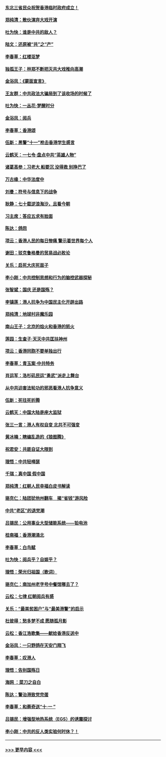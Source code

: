 #### [东北三省民众祝贺香港临时政府成立！](../pages/nsc993/n11571215.md?t=10061233) 
#### [郑纯清：散伙演弃大戏开演](../pages/nsc993/n11570826.md?t=10061233) 
#### [吐为快：谁是中共的敌人？](../pages/nsc993/n11570817.md?t=10061233) 
#### [陆文：还原被“共”之“产”](../pages/nsc993/n11570798.md?t=10061233) 
#### [李春草：红楼沤梦](../pages/nsc993/n11569673.md?t=10061233) 
#### [独孤王子：林郑不断把灭共大戏推向高潮](../pages/nsc993/n11569381.md?t=10061233) 
#### [金浴凤：《蒙面宣言》](../pages/nsc993/n11569368.md?t=10061233) 
#### [王友群：中共政法大骗局到了该收场的时候了](../pages/nsc993/n11568940.md?t=10061233) 
#### [吐为快：一丛花‧梦醒时分](../pages/nsc993/n11567491.md?t=10061233) 
#### [金浴凤：阅兵](../pages/nsc993/n11567454.md?t=10061233) 
#### [李春草：香港颂](../pages/nsc993/n11567444.md?t=10061233) 
#### [伍新：黑警“十一”枪击香港学生感言](../pages/nsc993/n11567426.md?t=10061233) 
#### [云鹤天：一七令‧盘点中共“英雄人物”](../pages/nsc993/n11567091.md?t=10061233) 
#### [诸葛高参：习老大 船要沉 没得救 别挣巴了](../pages/nsc993/n11566976.md?t=10061233) 
#### [万古缘：中华法度中](../pages/nsc993/n11566726.md?t=10061233) 
#### [刘曼：符号与信息下的战争](../pages/nsc993/n11564655.md?t=10061233) 
#### [耿静：七十载逆浪淘沙，且看今朝](../pages/nsc993/n11564520.md?t=10061233) 
#### [习主席：答应五求有脸面](../pages/nsc993/n11563953.md?t=10061233) 
#### [陈达：鸽怨](../pages/nsc993/n11561879.md?t=10061233) 
#### [项云：香港人民的每日惨痛  警示着世界每个人](../pages/nsc993/n11559273.md?t=10061233) 
#### [谢田：驳克鲁格曼的贸易战必败论](../pages/nsc993/n11555840.md?t=10061233) 
#### [关乐：启死大庆死面子](../pages/nsc993/n11556823.md?t=10061233) 
#### [李小刚：中共控制思想和行为的脑控武器探秘](../pages/nsc993/n11556776.md?t=10061233) 
#### [张智斌：国庆  还是国殇？](../pages/nsc993/n11556617.md?t=10061233) 
#### [李镇莲：港人抗争为中国民主化开辟出路](../pages/nsc993/n11556570.md?t=10061233) 
#### [郑纯清：地球村非魔乐园](../pages/nsc993/n11555415.md?t=10061233) 
#### [南山王子：北京的焰火和香港的怒火](../pages/nsc993/n11555318.md?t=10061233) 
#### [莲园：生查子·天灭中共匡扶神州](../pages/nsc993/n11555302.md?t=10061233) 
#### [项云：香港同胞不要单独出行](../pages/nsc993/n11555276.md?t=10061233) 
#### [李春草：青玉案‧中共特务](../pages/nsc993/n11552356.md?t=10061233) 
#### [肖运军：洛杉矶民运“勇武”派走上舞台](../pages/nsc993/n11551595.md?t=10061233) 
#### [从中共迫害法轮功的邪恶看港人抗争意义](../pages/nsc993/n11540858.md?t=10061233) 
#### [伍新：死往死折腾](../pages/nsc993/n11550174.md?t=10061233) 
#### [云鹤天：中国大陆是座大监狱](../pages/nsc993/n11550155.md?t=10061233) 
#### [张三一言：港人有权自变 北共不可强变](../pages/nsc993/n11550132.md?t=10061233) 
#### [黄冰楠：瞎编乱造的《狼图腾》](../pages/nsc993/n11550082.md?t=10061233) 
#### [祝君安：共匪自证大限到](../pages/nsc993/n11550041.md?t=10061233) 
#### [理悟：中共轻嘚瑟](../pages/nsc993/n11547978.md?t=10061233) 
#### [千瑞：真中国 假中国](../pages/nsc993/n11547865.md?t=10061233) 
#### [郑纯清：红朝人民幸福白皮书解读](../pages/nsc993/n11547499.md?t=10061233) 
#### [骆克仁：陆团犹他州翻车　揭“省钱”游风险](../pages/nsc993/n11546977.md?t=10061233) 
#### [中共“老区”的退党潮](../pages/nsc993/n11545995.md?t=10061233) 
#### [吕锡民：公用事业大型储能系统——铅电池](../pages/nsc993/n11545701.md?t=10061233) 
#### [桂南福：香港潮涌北](../pages/nsc993/n11545682.md?t=10061233) 
#### [李春草：白鸟赋](../pages/nsc993/n11545663.md?t=10061233) 
#### [吐为快：阅兵乎？自娱乎？](../pages/nsc993/n11545625.md?t=10061233) 
#### [理悟：荣光归祖国（歌词）](../pages/nsc993/n11545616.md?t=10061233) 
#### [骆克仁：南加州老字号中餐馆哪去了？](../pages/nsc993/n11545120.md?t=10061233) 
#### [云松：七律 红朝阅兵有感](../pages/nsc993/n11542394.md?t=10061233) 
#### [关乐：“最美贫困户”与“最美港警”的启示](../pages/nsc993/n11542252.md?t=10061233) 
#### [杜彼得：愁多梦不成 愿随孤月影](../pages/nsc993/n11540296.md?t=10061233) 
#### [云松：香江浩歌集——献给香港反送中](../pages/nsc993/n11540149.md?t=10061233) 
#### [金浴凤：一只野鸽在天安门翔飞](../pages/nsc993/n11540280.md?t=10061233) 
#### [李春草：叹港人](../pages/nsc993/n11540119.md?t=10061233) 
#### [理悟：告别国殇日](../pages/nsc993/n11539610.md?t=10061233) 
#### [海网 ：菜刀之自白](../pages/nsc993/n11539597.md?t=10061233) 
#### [陈达：警治港致党完蛋](../pages/nsc993/n11538127.md?t=10061233) 
#### [李春草：和蔡奇送“十·一 ”](../pages/nsc993/n11537810.md?t=10061233) 
#### [吕锡民：增强型地热系统（EGS）的诱震探讨](../pages/nsc993/n11537765.md?t=10061233) 
#### [李小刚：中共的反人类实验何时休？！](../pages/nsc993/n11537669.md?t=10061233) 

----
#### [ >>> 更早内容 <<< ](../indexes/nsc993-earlier.md)
